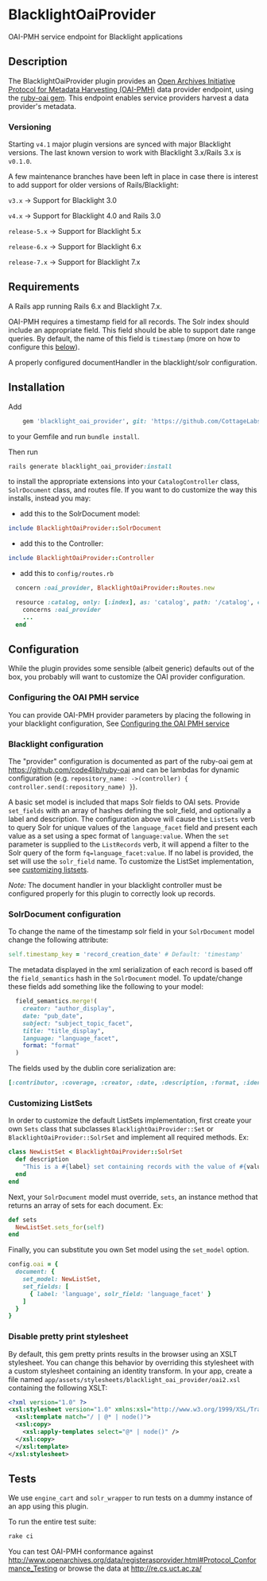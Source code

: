 # BlacklightOaiProvider
OAI-PMH service endpoint for Blacklight applications

## Description
The BlacklightOaiProvider plugin provides an [Open Archives Initiative Protocol for Metadata Harvesting (OAI-PMH)](http://www.openarchives.org/pmh/) data provider endpoint, using the [ruby-oai gem](https://github.com/code4lib/ruby-oai). This endpoint enables service providers harvest a data provider's metadata.

### Versioning
Starting `v4.1` major plugin versions are synced with major Blacklight versions. The last known version to work with Blacklight 3.x/Rails 3.x is `v0.1.0`.

A few maintenance branches have been left in place in case there is interest to add support for older versions of Rails/Blacklight:

`v3.x` -> Support for Blacklight 3.0

`v4.x` -> Support for Blacklight 4.0 and Rails 3.0

`release-5.x` -> Support for Blacklight 5.x

`release-6.x` -> Support for Blacklight 6.x

`release-7.x` -> Support for Blacklight 7.x

## Requirements
A Rails app running Rails 6.x and Blacklight 7.x.

OAI-PMH requires a timestamp field for all records. The Solr index should include an appropriate field. This field should be able to support date range queries. By default, the name of this field is `timestamp` (more on how to configure this [below](#solrdocument-configuration)).

A properly configured documentHandler in the blacklight/solr configuration.

## Installation

Add

```ruby
    gem 'blacklight_oai_provider', git: 'https://github.com/CottageLabs/projectblacklight_blacklight_oai_provider.git', branch: 'main'
```

to your Gemfile and run `bundle install`.

Then run
```ruby
rails generate blacklight_oai_provider:install
```
to install the appropriate extensions into your `CatalogController` class, `SolrDocument` class, and routes file. If you want to do customize the way this installs, instead you may:

- add this to the SolrDocument model:
```ruby
include BlacklightOaiProvider::SolrDocument
```
- add this to the Controller:
```ruby
include BlacklightOaiProvider::Controller
```
- add this to `config/routes.rb`
```ruby
  concern :oai_provider, BlacklightOaiProvider::Routes.new

  resource :catalog, only: [:index], as: 'catalog', path: '/catalog', controller: 'catalog' do
    concerns :oai_provider
    ...
  end
```

## Configuration

While the plugin provides some sensible (albeit generic) defaults out of the box, you probably will want to customize the OAI provider configuration.

### Configuring the OAI PMH service
You can provide OAI-PMH provider parameters by placing the following in your blacklight configuration, See [Configuring the OAI PMH service](https://github.com/CottageLabs/projectblacklight_blacklight_oai_provider/wiki/Configuring-the-OAI-PMH-service)

### Blacklight configuration
The "provider" configuration is documented as part of the ruby-oai gem at https://github.com/code4lib/ruby-oai and can be lambdas for dynamic configuration (e.g. `repository_name: ->(controller) { controller.send(:repository_name) }`).

A basic set model is included that maps Solr fields to OAI sets. Provide `set_fields` with an array of hashes defining the solr_field, and optionally a label and description. The configuration above will cause the `ListSets` verb to query Solr for unique values of the `language_facet` field and present each value as a set using a spec format of `language:value`. When the `set` parameter is supplied to the `ListRecords` verb, it will append a filter to the Solr query of the form `fq=language_facet:value`. If no label is provided, the set will use the `solr_field` name. To customize the ListSet implementation, see [customizing listsets](#customizing-listsets).

_Note:_ The document handler in your blacklight controller must be configured properly for this plugin to correctly look up records.

### SolrDocument configuration
To change the name of the timestamp solr field in your `SolrDocument` model change the following attribute:
```ruby
self.timestamp_key = 'record_creation_date' # Default: 'timestamp'
```

The metadata displayed in the xml serialization of each record is based off the `field_semantics` hash in the `SolrDocument` model. To update/change these fields add something like the following to your model:

```ruby
  field_semantics.merge!(
    creator: "author_display",
    date: "pub_date",
    subject: "subject_topic_facet",
    title: "title_display",
    language: "language_facet",
    format: "format"
  )
```
The fields used by the dublin core serialization are:
```ruby
[:contributor, :coverage, :creator, :date, :description, :format, :identifier, :language, :publisher, :relation, :rights, :source, :subject, :title, :type]
```

### Customizing ListSets
In order to customize the default ListSets implementation, first create your own `Sets` class that subclasses `BlacklightOaiProvider::Set` or `BlacklightOaiProvider::SolrSet` and implement all required methods. Ex:
```ruby
class NewListSet < BlacklightOaiProvider::SolrSet
  def description
    "This is a #{label} set containing records with the value of #{value}."
  end
end
```

Next, your `SolrDocument` model must override, `sets`, an instance method that returns an array of sets for each document. Ex:
```ruby
def sets
  NewListSet.sets_for(self)
end
```

Finally, you can substitute you own Set model using the `set_model` option.
```ruby
config.oai = {
  document: {
    set_model: NewListSet,
    set_fields: [
      { label: 'language', solr_field: 'language_facet' }
    ]
  }
}
```

### Disable pretty print stylesheet

By default, this gem pretty prints results in the browser using an XSLT stylesheet. You can change this behavior by overriding this stylesheet with a custom stylesheet containing an identity transform. In your app, create a file named `app/assets/stylesheets/blacklight_oai_provider/oai2.xsl` containing the following XSLT:

```xml
<?xml version="1.0" ?>
<xsl:stylesheet version="1.0" xmlns:xsl="http://www.w3.org/1999/XSL/Transform">
  <xsl:template match="/ | @* | node()">
  <xsl:copy>
    <xsl:apply-templates select="@* | node()" />
  </xsl:copy>
  </xsl:template>
</xsl:stylesheet>
```

## Tests
We use `engine_cart` and `solr_wrapper` to run tests on a dummy instance of an app using this plugin.

To run the entire test suite:
```ruby
rake ci
```

You can test OAI-PMH conformance against http://www.openarchives.org/data/registerasprovider.html#Protocol_Conformance_Testing or browse the data at http://re.cs.uct.ac.za/
